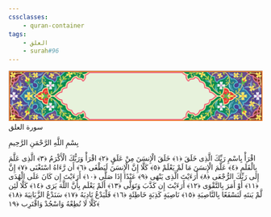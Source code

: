 ```yaml
---
cssclasses:
    - quran-container
tags:
    - العلق
    - surah#96
---
```

<div class="quran-container">
<span class="second-border"></span>
<span class="border"></span>
<div class="head-container">
<img src="https://raw.githubusercontent.com/LORDyyyyy/obsidian-the_quran_vault/main/The%20Quran%20Vault/src/webview/surah_head.png" height=100>
<div class="surah-name">
<span class="surah-name-fnt">سورة العلق</span>
</div>
</div>
<div class="quran-content">
<div class="name-of-god"> <p> بِسْمِ اللَّهِ الرَّحْمَنِ الرَّحِيمِ </p></div>
<p>
<span class="sign" id="f1">اقْرَأْ بِاسْمِ رَبِّكَ الَّذِى خَلَقَ <span>﴿</span>١<span>﴾</span></span>
<span class="sign" id="f2">خَلَقَ الْإِنسَنَ مِنْ عَلَقٍ <span>﴿</span>٢<span>﴾</span></span>
<span class="sign" id="f3">اقْرَأْ وَرَبُّكَ الْأَكْرَمُ <span>﴿</span>٣<span>﴾</span></span>
<span class="sign" id="f4">الَّذِى عَلَّمَ بِالْقَلَمِ <span>﴿</span>٤<span>﴾</span></span>
<span class="sign" id="f5">عَلَّمَ الْإِنسَنَ مَا لَمْ يَعْلَمْ <span>﴿</span>٥<span>﴾</span></span>
<span class="sign" id="f6">كَلَّا إِنَّ الْإِنسَنَ لَيَطْغَى <span>﴿</span>٦<span>﴾</span></span>
<span class="sign" id="f7">أَن رَّءَاهُ اسْتَغْنَى <span>﴿</span>٧<span>﴾</span></span>
<span class="sign" id="f8">إِنَّ إِلَى رَبِّكَ الرُّجْعَى <span>﴿</span>٨<span>﴾</span></span>
<span class="sign" id="f9">أَرَءَيْتَ الَّذِى يَنْهَى <span>﴿</span>٩<span>﴾</span></span>
<span class="sign" id="f10">عَبْدًا إِذَا صَلَّى <span>﴿</span>١۰<span>﴾</span></span>
<span class="sign" id="f11">أَرَءَيْتَ إِن كَانَ عَلَى الْهُدَى <span>﴿</span>١١<span>﴾</span></span>
<span class="sign" id="f12">أَوْ أَمَرَ بِالتَّقْوَى <span>﴿</span>١٢<span>﴾</span></span>
<span class="sign" id="f13">أَرَءَيْتَ إِن كَذَّبَ وَتَوَلَّى <span>﴿</span>١٣<span>﴾</span></span>
<span class="sign" id="f14">أَلَمْ يَعْلَم بِأَنَّ اللَّهَ يَرَى <span>﴿</span>١٤<span>﴾</span></span>
<span class="sign" id="f15">كَلَّا لَئِن لَّمْ يَنتَهِ لَنَسْفَعًا بِالنَّاصِيَةِ <span>﴿</span>١٥<span>﴾</span></span>
<span class="sign" id="f16">نَاصِيَةٍ كَذِبَةٍ خَاطِئَةٍ <span>﴿</span>١٦<span>﴾</span></span>
<span class="sign" id="f17">فَلْيَدْعُ نَادِيَهُ <span>﴿</span>١٧<span>﴾</span></span>
<span class="sign" id="f18">سَنَدْعُ الزَّبَانِيَةَ <span>﴿</span>١٨<span>﴾</span></span>
<span class="sign" id="f19">كَلَّا لَا تُطِعْهُ وَاسْجُدْ وَاقْتَرِب <span>﴿</span>١٩<span>﴾</span></span>

</p>
</div>
<span class="border" style="margin-top:25px;"></span>
<span class="second-border-bottom"></span>
</div>
